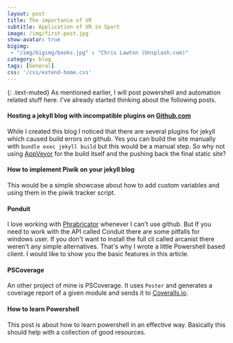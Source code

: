```yaml
---
layout: post
title: The importance of VR
subtitle: Application of VR in Sport
image: /img/first-post.jpg
show-avatar: true
bigimg:
 - "/img/bigimg/books.jpg" : "Chris Lawton (Unsplash.com)"
category: blog
tags: [General]
css: '/css/extend-home.css'
---
```

{: .text-muted}
As mentioned earlier, I will post powershell and automation related stuff here. I've already started
thinking about the following posts.

#### Hosting a jekyll blog with incompatible plugins on [Github.com](https://www.github.com)

While I created this blog I noticed that there are several plugins for jekyll which caused build errors on github.
Yes you can build the site manually with `bundle exec jekyll build` but this would be a manual step. So why not
using [AppVeyor](https://www.appveyor.com/) for the build itself and the pushing back the final static site?

#### How to implement Piwik on your jekyll blog

This would be a simple showcase about how to add custom variables and using them in the piwik tracker script.

#### Ponduit

I love working with [Phrabricator](https://www.phacility.com/phabricator/) whenever I can't use github. But If you
need to work with the API called Conduit there are some pitfalls for windows user. If you don't want to install the
full cli called arcanist there weren't any simple alternatives. That's why I wrote a little Powershell based client.
I would like to show you the basic features in this article.

#### PSCoverage

An other project of mine is PSCoverage. It uses `Pester` and generates a coverage report of a given module and sends
it to [Coveralls.io](https://coveralls.io).

#### How to learn Powershell

This post is about how to learn powershell in an effective way. Basically this should help with a collection of good
resources.
